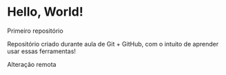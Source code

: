 # Hello, World!
Primeiro repositório

Repositório criado durante aula de Git + GitHub, com o intuito de aprender usar essas ferramentas!

Alteração remota
